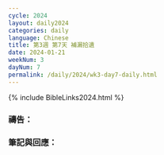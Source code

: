 ```yaml
---
cycle: 2024
layout: daily2024
categories: daily
language: Chinese
title: 第3週 第7天 補漏拾遺
date: 2024-01-21
weekNum: 3
dayNum: 7
permalink: /daily/2024/wk3-day7-daily.html
---
```



{% include BibleLinks2024.html %}

### 禱告：

### 筆記與回應：
